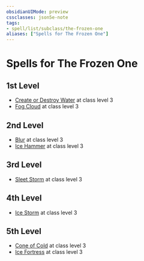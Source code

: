 ```yaml
---
obsidianUIMode: preview
cssclasses: json5e-note
tags:
- spell/list/subclass/the-frozen-one
aliases: ["Spells for The Frozen One"]
---
```

# Spells for The Frozen One

## 1st Level

- [Create or Destroy Water](create-or-destroy-water "PHB") at class level 3
- [Fog Cloud](fog-cloud "PHB") at class level 3

## 2nd Level

- [Blur](blur "PHB") at class level 3
- [Ice Hammer](ice-hammer-kpdm "KPDM") at class level 3

## 3rd Level

- [Sleet Storm](sleet-storm "PHB") at class level 3

## 4th Level

- [Ice Storm](ice-storm "PHB") at class level 3

## 5th Level

- [Cone of Cold](cone-of-cold "PHB") at class level 3
- [Ice Fortress](ice-fortress-kpdm "KPDM") at class level 3